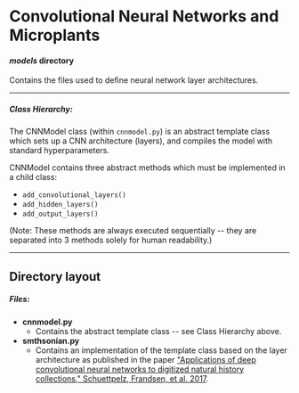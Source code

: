 # Convolutional Neural Networks and Microplants
#### _models_ directory

Contains the files used to define neural network layer architectures.

---

##### Class Hierarchy:
The CNNModel class (within `cnnmodel.py`) is an abstract template class which sets up a CNN architecture (layers), and compiles the model with standard hyperparameters.

CNNModel contains three abstract methods which must be implemented in a child class:
- `add_convolutional_layers()`
- `add_hidden_layers()`
- `add_output_layers()`

(Note: These methods are always executed sequentially -- they are separated into 3 methods solely for human readability.)

---

## Directory layout

##### Files:

- **cnnmodel.py**
    - Contains the abstract template class -- see Class Hierarchy above.
- **smthsonian.py**
    - Contains an implementation of the template class based on the layer architecture as published in the paper ["Applications of deep convolutional neural networks
to digitized natural history collections," Schuettpelz, Frandsen, et al. 2017](https://doi.org/10.3897/BDJ.5.e21139).